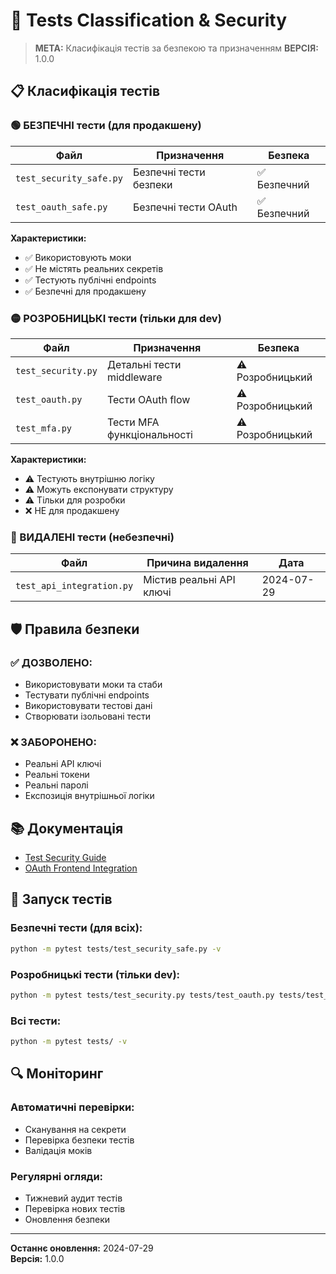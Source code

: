 # 🧪 Tests Classification & Security

> **МЕТА:** Класифікація тестів за безпекою та призначенням
> **ВЕРСІЯ:** 1.0.0

## 📋 Класифікація тестів

### **🟢 БЕЗПЕЧНІ тести (для продакшену)**

| Файл | Призначення | Безпека |
|------|-------------|---------|
| `test_security_safe.py` | Безпечні тести безпеки | ✅ Безпечний |
| `test_oauth_safe.py` | Безпечні тести OAuth | ✅ Безпечний |

**Характеристики:**
- ✅ Використовують моки
- ✅ Не містять реальних секретів
- ✅ Тестують публічні endpoints
- ✅ Безпечні для продакшену

### **🟡 РОЗРОБНИЦЬКІ тести (тільки для dev)**

| Файл | Призначення | Безпека |
|------|-------------|---------|
| `test_security.py` | Детальні тести middleware | ⚠️ Розробницький |
| `test_oauth.py` | Тести OAuth flow | ⚠️ Розробницький |
| `test_mfa.py` | Тести MFA функціональності | ⚠️ Розробницький |

**Характеристики:**
- ⚠️ Тестують внутрішню логіку
- ⚠️ Можуть експонувати структуру
- ⚠️ Тільки для розробки
- ❌ НЕ для продакшену

### **🔴 ВИДАЛЕНІ тести (небезпечні)**

| Файл | Причина видалення | Дата |
|------|-------------------|------|
| `test_api_integration.py` | Містив реальні API ключі | 2024-07-29 |

## 🛡️ Правила безпеки

### **✅ ДОЗВОЛЕНО:**
- Використовувати моки та стаби
- Тестувати публічні endpoints
- Використовувати тестові дані
- Створювати ізольовані тести

### **❌ ЗАБОРОНЕНО:**
- Реальні API ключі
- Реальні токени
- Реальні паролі
- Експозиція внутрішньої логіки

## 📚 Документація

- [Test Security Guide](../../docs/planning/details/guides/development/test_security_guide.md)
- [OAuth Frontend Integration](../../docs/planning/details/guides/development/oauth_frontend_integration.md)

## 🚀 Запуск тестів

### **Безпечні тести (для всіх):**
```bash
python -m pytest tests/test_security_safe.py -v
```

### **Розробницькі тести (тільки dev):**
```bash
python -m pytest tests/test_security.py tests/test_oauth.py tests/test_mfa.py -v
```

### **Всі тести:**
```bash
python -m pytest tests/ -v
```

## 🔍 Моніторинг

### **Автоматичні перевірки:**
- Сканування на секрети
- Перевірка безпеки тестів
- Валідація моків

### **Регулярні огляди:**
- Тижневий аудит тестів
- Перевірка нових тестів
- Оновлення безпеки

---

**Останнє оновлення:** 2024-07-29  
**Версія:** 1.0.0 